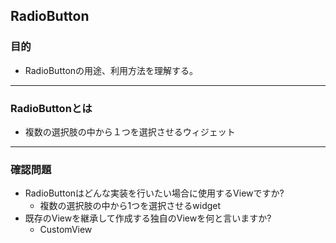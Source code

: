 ## RadioButton

### 目的
* RadioButtonの用途、利用方法を理解する。

---
### RadioButtonとは
* 複数の選択肢の中から１つを選択させるウィジェット

---
### 確認問題
* RadioButtonはどんな実装を行いたい場合に使用するViewですか?
  * 複数の選択肢の中から1つを選択させるwidget
* 既存のViewを継承して作成する独自のViewを何と言いますか?
  * CustomView
